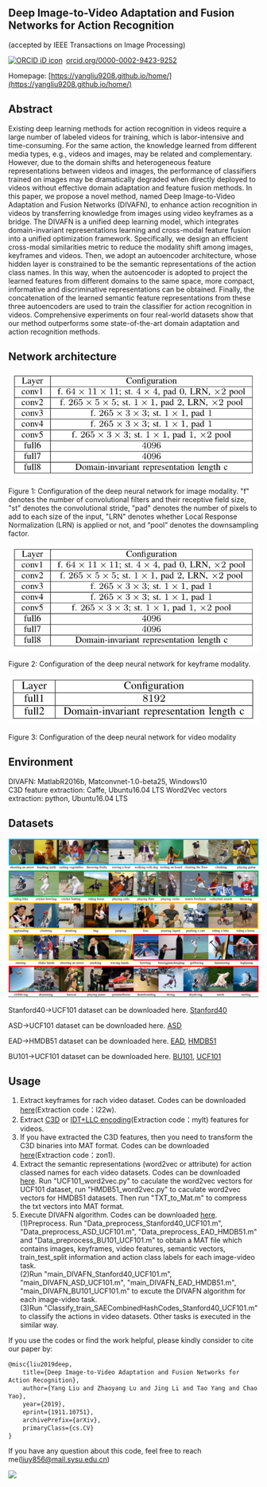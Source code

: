 ## Deep Image-to-Video Adaptation and Fusion Networks for Action Recognition  
(accepted by IEEE Transactions on Image Processing)  

<a href="https://orcid.org/0000-0002-9423-9252" target="orcid.widget" rel="noopener noreferrer" style="vertical-align:top;"><img src="https://orcid.org/sites/default/files/images/orcid_16x16.png" style="width:1em;margin-right:.5em;" alt="ORCID iD icon">orcid.org/0000-0002-9423-9252</a>

Homepage: [https://yangliu9208.github.io/home/](https://yangliu9208.github.io/home/)

## Abstract
Existing deep learning methods for action recognition in videos require a large number of labeled videos for training, which is labor-intensive and time-consuming. For the same action, the knowledge learned from different media types, e.g., videos and images, may be related and complementary. However, due to the domain shifts and heterogeneous feature representations between videos and images, the performance of classifiers trained on images may be dramatically degraded when directly deployed to videos without effective domain adaptation and feature fusion methods. In this paper, we propose a novel method, named Deep Image-to-Video Adaptation and Fusion Networks (DIVAFN), to enhance action recognition in videos by transferring knowledge from images using video keyframes as a bridge. The DIVAFN is a unified deep learning model, which integrates domain-invariant representations learning and cross-modal feature fusion into a unified optimization framework. Specifically, we design an efficient cross-modal similarities metric to reduce the modality shift among images, keyframes and videos. Then, we adopt an autoencoder architecture, whose hidden layer is constrained to be the semantic representations of the action class names. In this way, when the autoencoder is adopted to project the learned features from different domains to the same space, more compact, informative and discriminative representations can be obtained. Finally, the concatenation of the learned semantic feature representations from these three autoencoders are used to train the classifier for action recognition in videos. Comprehensive experiments on four real-world datasets show that our method outperforms some state-of-the-art domain adaptation and action recognition methods.

## Network architecture
![Image](Network_image.png)

Figure 1: Configuration of the deep neural network for image modality. "f" denotes the number of convolutional filters and
their receptive field size, "st" denotes the convolutional stride, "pad" denotes the number of pixels to add to each size of the
input, "LRN" denotes whether Local Response Normalization (LRN) is applied or not, and “pool” denotes the downsampling factor.

![Image](Network_image.png)

Figure 2: Configuration of the deep neural network for keyframe modality. 


![Image](Network_video.png)

Figure 3: Configuration of the deep neural network for video modality

## Environment

DIVAFN: MatlabR2016b, Matconvnet-1.0-beta25, Windows10   
C3D feature extraction: Caffe, Ubuntu16.04 LTS
Word2Vec vectors extraction: python, Ubuntu16.04 LTS

## Datasets

![Image](Datasets.png)

Stanford40->UCF101 dataset can be downloaded here. [Stanford40](https://drive.google.com/open?id=1f8XJ-GSIrB1fJFZJzgECYA6w9-OJWiJr)

ASD->UCF101 dataset can be downloaded here. [ASD](https://drive.google.com/open?id=1xor9cfZ-ny-OfBbTnKRR_6oQyebKkD-g)

EAD->HMDB51 dataset can be downloaded here. [EAD](https://drive.google.com/open?id=11GghjBp1jgFKDwvudZGLzPbSuCP4DJfs), [HMDB51](http://serre-lab.clps.brown.edu/resource/hmdb-a-large-human-motion-database/)

BU101->UCF101 dataset can be downloaded here.   [BU101](http://cs-people.bu.edu/sbargal/BU-action/), [UCF101](http://crcv.ucf.edu/data/UCF101.php)


## Usage
1. Extract keyframes for rach video dataset. Codes can be downloaded [here](https://pan.baidu.com/s/1pPpZZgzMxDoUIYSxyehIOA)(Extraction code：l22w).  
2. Extract [C3D](https://github.com/facebookarchive/C3D) or [IDT+LLC encoding](https://pan.baidu.com/s/1-PBqW1NNvySK4AWNO8vUxw)(Extraction code：mylt) features for videos.   
3. If you have extracted the C3D features, then you need to transform the C3D binaries into MAT format. Codes can be downloaded [here](https://pan.baidu.com/s/13pD58obHA_YyCpzyuMNbMQ)(Extraction code：zon1).   
4. Extract the semantic representations (word2vec or attribute) for action classed names for each video datasets. Codes can be downloaded [here](). Run "UCF101_word2vec.py" to caculate the word2vec vectors for UCF101 dataset, run "HMDB51_word2vec.py" to caculate word2vec vectors for HMDB51 datasets. Then run "TXT_to_Mat.m" to compress the txt vectors into MAT format.  
5. Execute DIVAFN algorithm. Codes can be downloaded [here]().  
   (1)Preprocess. Run "Data_preprocess_Stanford40_UCF101.m", "Data_preprocess_ASD_UCF101.m", "Data_preprocess_EAD_HMDB51.m" and "Data_preprocess_BU101_UCF101.m" to obtain a MAT file which contains images, keyframes, video features, semantic vectors,  train_test_split information and action class labels for each image-video task.    
   (2)Run "main_DIVAFN_Stanford40_UCF101.m", "main_DIVAFN_ASD_UCF101.m", "main_DIVAFN_EAD_HMDB51.m", "main_DIVAFN_BU101_UCF101.m" to excute the DIVAFN algorithm for each image-video task.  
   (3)Run "Classify_train_SAECombinedHashCodes_Stanford40_UCF101.m" to classify the actions in video datasets. Other tasks is executed in the similar way.  
   
If you use the codes or find the work helpful, please kindly consider to cite our paper by:
```
@misc{liu2019deep,
    title={Deep Image-to-Video Adaptation and Fusion Networks for Action Recognition},
    author={Yang Liu and Zhaoyang Lu and Jing Li and Tao Yang and Chao Yao},
    year={2019},
    eprint={1911.10751},
    archivePrefix={arXiv},
    primaryClass={cs.CV}
}
``` 

If you have any question about this code, feel free to reach me(liuy856@mail.sysu.edu.cn)  

<a href='https://clustrmaps.com/site/1b049'  title='Visit tracker'><img src='//clustrmaps.com/map_v2.png?cl=ffffff&w=a&t=m&d=GnHm4-dMEE6iXqoDt0fhb1JfsnTDg8p0HALKu6yPxDc&co=2d78ad&ct=ffffff'/></a>
